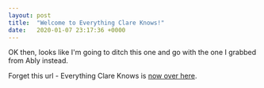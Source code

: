 ```yaml
---
layout: post
title:  "Welcome to Everything Clare Knows!"
date:   2020-01-07 23:17:36 +0000
---
```

OK then, looks like I'm going to ditch this one and go with the one I grabbed from Ably instead.

Forget this url - Everything Clare Knows is [now over here](https://clare-wiki.herokuapp.com/).